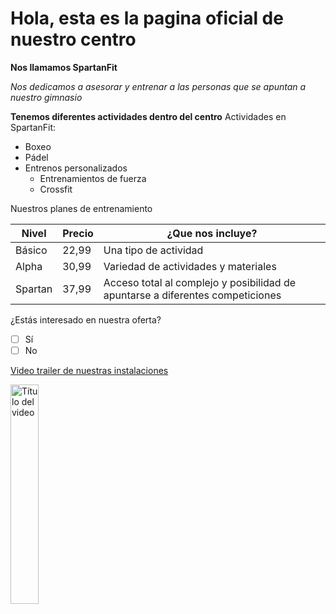 # Hola, esta es la pagina oficial de nuestro centro

**Nos llamamos SpartanFit**

*Nos dedicamos a asesorar y entrenar a las personas que se apuntan a nuestro gimnasio* 

**Tenemos diferentes actividades dentro del centro**
Actividades en SpartanFit:
- Boxeo
- Pádel
- Entrenos personalizados
  - Entrenamientos de fuerza
  - Crossfit

Nuestros planes de entrenamiento

| Nivel | Precio | ¿Que nos incluye? |
|----------|-------|-----------------|
| Básico     | 22,99 | Una tipo de actividad |
| Alpha   | 30,99 | Variedad de actividades y materiales |
| Spartan   | 37,99 | Acceso total al complejo y posibilidad de apuntarse a diferentes competiciones |

¿Estás interesado en nuestra oferta?
- [ ] Sí
- [ ] No

[Video trailer de nuestras instalaciones](https://www.youtube.com/watch?v=4-zjQvTDnbw)

<a href='https://youtu.be/9eQKFQqMwVU' target='_blank'>
  <img width='30%' src='https://img.youtube.com/vi/9eQKFQqMwVU/mqdefault.jpg' alt='Título del video' />
</a>
